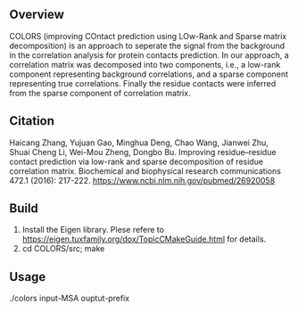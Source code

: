 ## Overview
COLORS (improving COntact prediction using LOw-Rank and Sparse matrix decomposition) is an approach to seperate the signal from the background in the correlation analysis for protein contacts prediction.  In our approach, a correlation matrix was decomposed into two components, i.e., a low-rank component representing background correlations, and a sparse component representing true correlations. Finally the residue contacts were inferred from the sparse component of correlation matrix. 


## Citation
Haicang Zhang, Yujuan Gao, Minghua Deng, Chao Wang, Jianwei Zhu, Shuai Cheng Li, Wei-Mou Zheng, Dongbo Bu. Improving residue–residue contact prediction via low-rank and sparse decomposition of residue correlation matrix. Biochemical and biophysical research communications 472.1 (2016): 217-222. https://www.ncbi.nlm.nih.gov/pubmed/26920058

## Build
1. Install the Eigen library. Plese refere to https://eigen.tuxfamily.org/dox/TopicCMakeGuide.html for details.
2. cd COLORS/src; make

## Usage
./colors input-MSA ouptut-prefix

